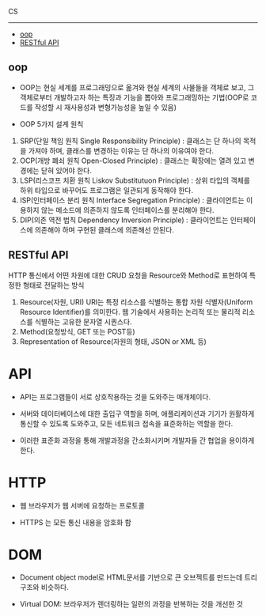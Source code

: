 CS

---

- [oop](#oop)
- [RESTful API](#restful-api)

## oop

- OOP는 현실 세계를 프로그래밍으로 옮겨와 현실 세계의 사물들을 객체로 보고, 그 객체로부터 개발하고자 하는 특징과 기능을 뽑아와 프로그래밍하는 기법(OOP로 코드를 작성할 시 재사용성과 변형가능성을 높일 수 있음)

- OOP 5가지 설계 원칙
1. SRP(단일 책임 원칙 Single Responsibility Principle) : 클래스는 단 하나의 목적을 가져야 하며, 클래스를 변경하는 이유는 단 하나의 이유여야 한다.
2. OCP(개방 폐쇠 원칙 Open-Closed Principle) : 클래스는 확장에는 열려 있고 변경에는 닫혀 있어야 한다.
3. LSP(리스코프 치환 원칙 Liskov Substitutuon Principle) : 상위 타입의 객체를 하위 타입으로 바꾸어도 프로그램은 일관되게 동작해야 한다.
4. ISP(인터페이스 분리 원칙 Interface Segregation Principle) : 클라이언트는 이용하지 않는 메소드에 의존하지 않도록 인터페이스를 분리해야 한다.
5. DIP(의존 역전 법칙 Dependency Inversion Principle) : 클라이언트는 인터페이스에 의존해야 하며 구현된 클래스에 의존해선 안된다.

## RESTful API

HTTP 통신에서 어떤 차원에 대한 CRUD 요청을 Resource와 Method로 표현하여 특정한 형태로 전달하는 방식

1. Resource(자원, URI) URI는 특정 리소스를 식별하는 통합 자원 식별자(Uniform Resource Identifier)를 의미한다. 웹 기술에서 사용하는 논리적 또는 물리적 리소스를 식별하는 고유한 문자열 시퀀스다.
2. Method(요청방식, GET 또는 POST등)
3. Representation of Resource(자원의 형태, JSON or XML 등)

# API

- API는 프로그램들이 서로 상호작용하는 것을 도와주는 매개체이다. 

- 서버와 데이터베이스에 대한 출입구 역할을 하며, 애플리케이션과 기기가 원활하게 통신할 수 있도록 도와주고, 모든 네트워크 접속을 표준화하는 역할을 한다.

- 이러한 표준화 과정을 통해 개발과정을 간소화시키며 개발자들 간 협업을 용이하게 한다.

# HTTP

- 웹 브라우저가 웹 서버에 요청하는 프로토콜

- HTTPS 는 모든 통신 내용을 암호화 함

# DOM

- Document object model로 HTML문서를 기반으로 큰 오브젝트를 만드는데 트리구조와 비슷하다.

- Virtual DOM: 브라우저가 렌더링하는 일련의 과정을 반복하는 것을 개선한 것

